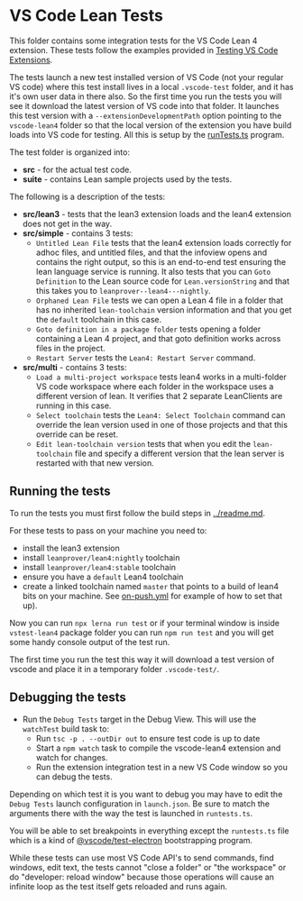 # VS Code Lean Tests

This folder contains some integration tests for the VS Code Lean 4 extension.  These tests follow
the examples provided in [Testing VS Code
Extensions](https://code.visualstudio.com/api/working-with-extensions/testing-extension).

The tests launch a new test installed version of VS Code (not your regular VS code) where this test
install lives in a local `.vscode-test` folder, and it has it's own user data in there also. So the
first time you run the tests you will see it download the latest version of VS code into that
folder.  It launches this test version with a `--extensionDevelopmentPath` option pointing to the
`vscode-lean4` folder so that the local version of the extension you have build loads into VS code
for testing.  All this is setup by the [runTests.ts](src/runTests.ts) program.

The test folder is organized into:
- **src** - for the actual test code.
- **suite** - contains Lean sample projects used by the tests.

The following is a description of the tests:
- **src/lean3** - tests that the lean3 extension loads and the lean4 extension does not get in the way.
- **src/simple** - contains 3 tests:
  - `Untitled Lean File` tests that the lean4 extension loads correctly for adhoc files, and untitled files, and that the infoview opens and contains the right output, so this is an end-to-end test ensuring the lean language service is running.  It also tests that you can `Goto Definition` to the Lean source code for `Lean.versionString` and that this takes you to `leanprover--lean4---nightly`.
  - `Orphaned Lean File` tests we can open a Lean 4 file in a folder that has no inherited `lean-toolchain` version information and that you get the `default` toolchain in this case.
  - `Goto definition in a package folder` tests opening a folder containing a Lean 4 project, and that goto definition works across files in the project.
  - `Restart Server` tests the `Lean4: Restart Server` command.
- **src/multi** - contains 3 tests:
  - `Load a multi-project workspace` tests lean4 works in a multi-folder VS code workspace where each folder in the workspace uses a different version of lean.  It verifies that 2 separate LeanClients are running in this case.
  - `Select toolchain` tests the `Lean4: Select Toolchain` command can override the lean version used in one of those projects and that this override can be reset.
  - `Edit lean-toolchain version` tests that when you edit the `lean-toolchain` file and specify a
  different version that the lean server is restarted with that new version.

## Running the tests

To run the tests you must first follow the build steps in [../readme.md](../readme.md).

For these tests to pass on your machine you need to:
- install the lean3 extension
- install `leanprover/lean4:nightly` toolchain
- install `leanprover/lean4:stable` toolchain
- ensure you have a `default` Lean4 toolchain
- create a linked toolchain named `master` that points to a build of lean4 bits on your machine.
See [on-push.yml](../../.github/workflows/on-push.yml) for example of how to set that up).

Now you can run `npx lerna run test` or if your terminal window is inside `vstest-lean4` package
folder you can run `npm run test` and you will get some handy console output of the test run.

The first time you run the test this way it will download a test version of vscode
and place it in a temporary folder `.vscode-test/`.

## Debugging the tests

- Run the `Debug Tests` target in the Debug View. This will use the `watchTest` build task to:
	- Run `tsc -p . --outDir out` to ensure test code is up to date
	- Start a `npm watch` task to compile the vscode-lean4 extension and watch for changes.
	- Run the extension integration test in a new VS Code window so you can debug the tests.

Depending on which test it is you want to debug you may have to edit the `Debug Tests` launch
configuration in `launch.json`.  Be sure to match the arguments there with the way the test
is launched in `runtests.ts`.

You will be able to set breakpoints in everything except the `runtests.ts` file which is a kind of
[@vscode/test-electron](https://github.com/microsoft/vscode-test) bootstrapping program.

While these tests can use most VS Code API's to send commands, find windows, edit text, the tests
cannot "close a folder" or "the workspace" or do "developer: reload window" because those operations
will cause an infinite loop as the test itself gets reloaded and runs again.
